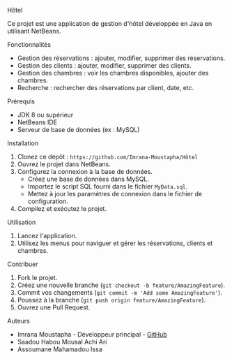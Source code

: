 Hôtel

Ce projet est une application de gestion d'hôtel développée en Java en utilisant NetBeans.

Fonctionnalités

- Gestion des réservations : ajouter, modifier, supprimer des réservations.
- Gestion des clients : ajouter, modifier, supprimer des clients.
- Gestion des chambres : voir les chambres disponibles, ajouter des chambres.
- Recherche : rechercher des réservations par client, date, etc.

Prérequis

- JDK 8 ou supérieur
- NetBeans IDE
- Serveur de base de données (ex : MySQL)

Installation

1. Clonez ce dépôt : `https://github.com/Imrana-Moustapha/Hôtel`
2. Ouvrez le projet dans NetBeans.
3. Configurez la connexion à la base de données.
   - Créez une base de données dans MySQL.
   - Importez le script SQL fourni dans le fichier `MyData.sql`.
   - Mettez à jour les paramètres de connexion dans le fichier de configuration.
4. Compilez et exécutez le projet.

Utilisation

1. Lancez l'application.
2. Utilisez les menus pour naviguer et gérer les réservations, clients et chambres.

Contribuer

1. Fork le projet.
2. Créez une nouvelle branche (`git checkout -b feature/AmazingFeature`).
3. Commit vos changements (`git commit -m 'Add some AmazingFeature'`).
4. Poussez à la branche (`git push origin feature/AmazingFeature`).
5. Ouvrez une Pull Request.

Auteurs

-  Imrana Moustapha - Développeur principal - [GitHub](https://github.com/Imrana-Moustapha)
-  Saadou Habou Mousal Achi Ari
-  Assoumane Mahamadou Issa

